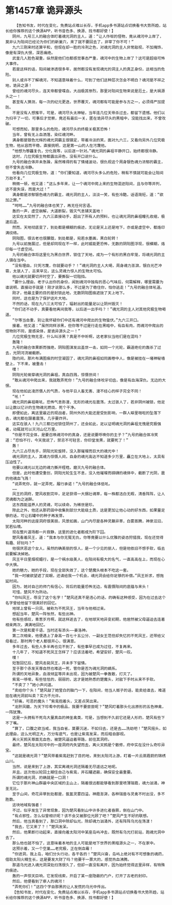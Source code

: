 # 第1457章 诡异源头
        【告知书友，时代在变化，免费站点难以长存，手机app多书源站点切换看书大势所趋，站长给你推荐的这个换源APP，听书音色多、换源、找书都好使！】
       阴州，九号三人的融合体盯着魂光洞的主人，道：“让人作呕的怪物，竟从魂河中上岸了，莫非认为阳间已经沦为你们的新巢穴，来了就不要回去了，非宰了你不可！”
       九六三刚来时还算平和，但现在却一脸的冷冽之色，对魂光洞的主人非常敌视，不加掩饰，像是有深仇大恨，深恶痛绝。
       武皇几人脸色凝重，纵然是他们也都感觉事态严重，魂河中的生物上岸了？这可是超级可怖大事件。
       若是这样的话，阳间被渗透很多年，居然都没有发现魂光的洞主人的真正身份，这相当的危险。
       别人或许不了解魂河，不知道意味着什么，可到了他们这种层次怎会不明白？魂河是不祥之地，诡异之源！
       曾经的魂河尽头，连天帝都曾喋血，大战极其惨烈，那里对阳间生物来说是厄土，是大祸源头之一！
       甚至有人猜测，每一次的纪元更迭，世界覆灭，魂河都有可能是参与方之一，必须得严加提防。
       不是没有人想推平，可是，魂河尽头太神秘，当年连几位天帝杀过去，都留下遗憾。他们以为扫平了一切，可事后才觉察，竟还有最后一关，匿在诡异尽头的黑暗中，没能找出来，不曾攻破。
       可想而知，那里多么的危险，魂河尽头的终极关极其恐怖！
       当年，曾有无上血洒落，染红魂河畔。
       满身都是银色光辉的魂光洞霸主很镇定，带着冷淡的笑，面对九六三，又看向另外几位究极生物，他从容而平稳，直接挑明，这是第一山的人在污蔑他。
       “他想为黎龘复仇，分化我等，以后逐一针对。”魂光洞的鼻祖平静开口，始终都很冷静。
       这时，几位究极生物都露出异色，没有开口说什么。
       九号的融合体并未急躁，虽然难得的有了情绪波动，很仇视这个周身银色魂力浓郁的霸主，但不曾失去冷静。
       他看向几位究极生物，道：“你们要知道，魂河尽头多么的危险，稍有不慎就可能会让阳间万劫不复。”
       稍微一顿，他又道：“这么多年来，让一个魂河中爬上来的生物混迹阳间，且与你等并列，这不是失误，而是大过！”
       满身都是浓郁银色魂力的霸主，魂光洞的主人，淡淡一笑，有些冷酷，话语简短，道：“欲加之罪。”
       “呵呵……”九号的融合体也笑了，再无任何言语。
       轰的一声，虚空崩解，大道断裂，毁灭气息铺天盖地！
       这实在太突然了，九六三直接动手，超出了所有人的预料，也让魂光洞的鼻祖瞳孔收缩，极速后退。
       然而，天地彻底变了，到处都是模糊的痕迹，无论是天上还是地下，亦或是虚空中，都烙印满纹络。
       阴阳图，很古老也很朦胧，到处都是，宛若水墨画，黑白轮转！
       九号以前施展过，但是却同现在不一样，此时威能更恐怖，无数的阴阳图浮现，很模糊，烙印每一寸虚空间。
       九号的融合体将这里化为黑白世界，锁住了天地，成为一个有形的黑白牢笼，将魂光洞的主人镇在当中。
       “没有理由，只凭污蔑，你就要动手？！”魂光洞的主人大喝，周身魂力澎湃，银白光芒冲霄，太骇人了，古来罕见，这么灵魂力惊人的生物太可怕。
       他以魂光就要切开时空了，要撕裂一切阻挡。
       “要什么理由，老子认出你的身份，闻到魂河中独有的恶心气味后，何需解释，哪里需要为谁说明，直接动手就是！刚才说那么多，不过是为了稳住你，怕你逃走！”九号的融合体吼道。
       刚才，他最主要的目的是封锁此地，无数阴阳图痕遮拢了天上地下。
       同时，这也是为了保护这片大地。
       不然的话，现在九六三太可怕了，辐射出的能量足以让阴州毁灭！
       “你们还不动手，真要看他离间我等，以后逐一出手吗？！”魂光洞的主人对其他究极生物喝道。
       “尔等当自重，别让我怀疑你们中还有魂河中爬出的生物蛰伏。”九六三开口。
       接着，他又道：“虽然同样涉黑，但你等不过是行走在黑暗中，有血有肉，而魂河中爬出的怪物则不同，是感染体，是诡异源头之一！”
       几位究极生物无言，什么叫涉黑？真是不中听啊，这老家伙当他们是在混吗？
       轰隆！
       九号的融合体果断而强绝，阴阳图演发出盖世一击，如同一个光轮，霸道绝伦的轰杀了过去，光阴河流被截断。
       隐约间，那片布满图痕的时空凝固了，魂光洞的鼻祖如同画卷中人，像是被挂在一堵神秘墙壁上，下不来，被重击！
       噗！
       阴阳光轮凿穿魂光洞的鼻祖，真血四溅，惊慑世间！
       “敢从魂河中爬出来，我就敢弄死你！”九号的融合体咬牙切齿，像是有血海深仇，无边的大恨。
       现在他如此凌厉慑人的气质，与他平日人畜无害、漫不经心的样子完全不同！
       “吼！”
       魂光洞的鼻祖嘶吼，恐怖气息弥漫，无形的魂光在震荡，太过骇人了，若非阴州被锁，他足以让数以亿计的生物魂光燃烧，死个干净。
       即便如此，离这里最近的观战者，阴州外的大能还是受到影响，一群人噼里啪啦的坠落下去，魂光都在跟着震荡，几乎要炸开。
       这实在骇人！九六三都已经锁住阴州了，还会如此，足以证明魂光洞的鼻祖无愧是究极强者，动辄就可以灭河山亿万里。
       “你是不完全体，是要召唤魂河中的真身，还是说要呼唤你的主子？”九号的融合体冷笑道：“恐怕不行，今天我说了，禁忌不可轻言，你印堂发黑，就要死了！”
       轰！
       九六三占尽先手，阴阳光轮旋转，没入那璀璨而巨大的魂光中！
       魂光洞的主人，其魂力惊慑人间，自身的魂光高达不知道多少万里，矗立在大地上，太具有压迫性了。
       他要以魂光以无边的魂力撕开桎梏，磨灭九号的融合体。
       但是，此时他遭受重创，阴阳光轮生生不息，没入他璀璨而磅礴的魂体中，截断了光阴，震的他魂血飞溅！
       “说弄死你，就一定弄死，履行承诺！”九号的融合体低吼。
       ……
       凤王的洞府，楚风收割完毕，足足获得一大捆壮魂草，每一株都洁白无暇，清香阵阵，让人灵魂都为之迷醉。
       这东西能滋养人的灵魂，可以续命，为稀世是珍。
       除此之外，他还从那药田中收集到部分大能级土质，这是更加让他心动的好东西，如果量足够的话，可让石罐中的种子再发芽。
       太阳河畔的这座洞府很美丽，风景如画，山门内尽是各种灵藤异草，白雾蒸腾，神泉汩汩，犹若仙境。
       现在整片道场都一片寂静，这里的进化者都成为阶下囚。
       楚风看着凤王，道：“我本与你无冤无仇，你等竟要以什么优雅的姿态狩猎我，现在还觉得有趣、好玩吗？”
       他很厌恶这个女人，虽然的确美丽的惊人，是一个少见的丽人，但是他依旧不想手软，临去前要解决掉她。
       凤王平日里烟视媚行，是一个祸水级美人，在阳间有极大的名气，一直高高在上，而现在心中大惧。
       她的魅力，她的手段，现在全部失效了，这个楚魔头根本不吃这一套。
       “我一时被欲望遮了双眼，还请给我一个机会，魂光洞会给你足够的补偿。”凤王祈求，想拖延时间。
       因为，她对自己的师门有信心，背后的能量恐怖无边，有震慑阳间的底蕴与来头！
       可惜，楚风不为所动。
       “你叫凤王，辱没了这个名字！”楚风还真不是违心的话，的确有这种感受，因为在过去这个名字曾给他留下很美好的回忆。
       地球上曾有一只凤，被称为不死凤王，当年与他相过亲。
       想起当年，楚风一阵怅然，有些出神。
       他有些感叹，青葱岁月啊，就这样逝去了，在地球天地异变初期，他居然被父母逼迫去连着相亲两次，满满地回忆。
       第一次是和夏千语，当时还有添头——姜洛神。
       第二次相亲，他便遇上了身高一百七十五公分、一副女王范但却失忆的不死凤王，还带给父母看过，那时两个老人都很开心，很满意。
       多年过去，有些人多半再也见不到了，有些事早已成为过往，不复再来。
       十几年了，不知道不死凤王怎样了？应该活着吧，希望安好，楚风一叹。
       噗！
       短暂回忆后，楚风击毙凤王，并未手下留情。
       至于那个赤发天尊自然也难逃一死，管你是否为魂光洞的嫡系。
       所谓的天地异象，血液倾盆等并未出现，因为被楚风一拳轰散，打灭了。
       紫鸾一哆嗦，有些怯怯的，弱弱的，这才是她熟悉的楚魔头，对敌下手时从来不手软。
       “不卖了？”她小声问道。
       “卖给你个头！”楚风敲了她莹白的脑门一下，在阳间，他当人贩子的话，能卖给谁去，难道挂在魂光洞前叫卖？实力不允许。
       “好痛，可恶的魔头！”紫鸾抱着头，又差点哭出来。
       “龙肝凤髓，为天下珍肴中的极品，我要不要尝尝呢？”楚风盯着那头化出原形的五色神禽，一阵犹豫。
       这是一头拥有不死鸟大量真血的神圣禽类，可是，当想到不久前它还是人形的，楚风有些下不了嘴。
       “算了，口腹之欲当戒，我当自省，莫要沉迷，不如归去，还是去……洗劫吧！”楚风摇头，如此理由，这么光明正大，万分有底气，也是让紫鸾发呆，而后暗自鄙视。
       离火天鸦天尊面无血色，被楚风逼迫着带路，前往其洞府。
       最终，楚风在太阳河中的一座洞府内失望而去，离火天鸦是个散修，府中实在没什么奇珍异宝。
       “这就是魂光洞？”楚风带着紫鸾赶到了目的地，来到太阳河上游，盯着一片云蒸霞蔚的锦绣山川。
       当然，说是来到了上游，其实离魂光洞还隔着无尽遥远之地呢。
       并且，这次他以轮回土糊住自己与紫鸾，并石罐遮蔽，确保安全最重要。
       所谓的魂光洞，的确就是一口洞！
       它位于那片神山群最中央区域的主山上，隔着很远都能够看到那里喷薄瑞霞，魂力汹涌，神圣无比。
       至于山间，奇花异草到处都是，氤氲灵雾四溢，神霞澎湃，各种瑞兽与灵禽不时出没，多不胜数。
       这块地域有强者！
       不过，似乎发生了异常现象，因为楚风看到山中许多进化者昏厥，倒在山门中。
       “有点邪性，怎么似曾相识呢？该不会又被那位光顾了吧？”楚风产生不好的联想。
       然后，他当真看到了，那口洞中除却仙光，除却魂力汹涌外，还有阵阵乌光在荡漾！
       “我去，它又来了？！”楚风发呆。
       然后，他果断行动起来，直接向着太阳河中某座岛屿冲去，既然有乌光打前站，跑魂光洞中去了。
       那么他也就不怕了，这意味着本地的主人可能是地下世界的黑暗源头之一，不在家中。
       这预示着，又一个空巢……老究极，正在倒血霉！
       “你进洞，我上岛，咱们分头行动，各干各的！”楚风兴奋，岛屿上绝对有不可想象的魂药，借助太阳火精生长，这是要发大财了吗？他要干一票大的，感觉热血沸腾。
       那道乌光进入魂光洞深处扫荡很久了，但却一直没有离开，因为始终觉得这里异样，有特殊的痕迹。
       轰的一声惊天巨响，它发现线索，开启了某一座隐蔽的门户，打开了古老的封印。
       然后，他便看到了瘆人的魂河！
       “弄死你们！”这四个字自那黑的让人发慌的乌光中传出。
       【告知书友，时代在变化，免费站点难以长存，手机app多书源站点切换看书大势所趋，站长给你推荐的这个换源APP，听书音色多、换源、找书都好使！】